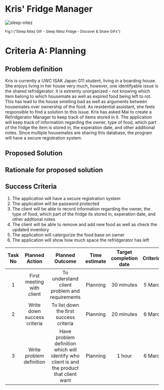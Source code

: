 # Kris' Fridge Manager

![sleep-nitez](https://user-images.githubusercontent.com/111941936/220248145-769dc1c4-b3c0-4c25-ad48-0f598b2fd5b2.gif)

<sub>Fig.1 (“Sleep Nitez GIF - Sleep Nitez Fridge - Discover & Share GIFs”)

# Criteria A: Planning

## Problem definition

Kris is currently a UWC ISAK Japan G11 student, living in a boarding house. She enjoys living in her house very much, however, one identifyable issue is the shared refridgerator: it is extremly unorganized - not knowing which item belong to which housemate as well as expired food being left to rot. This has lead to the house smelling bad as well as arguments between housemates over ownership of the food. As residential assistant, she feels responsible to find a solution to this issue. Kris has asked Mai to create a Refridgerator Manager to keep track of items stored in it. The application will keep track of information regarding the owner, type of food, which part of the fridge the item is stored in, the experation date, and other additional notes. Since multiple housemates are sharing this database, the program will have a secure registration system.

## Proposed Solution

## Rationale for proposed solution

## Success Criteria

1. The application will have a secure registration system
2. The application will be password protected
3. The client will be able to record information regarding the owner, the type of food, which part of the fridge its stored in, experation date, and other addtional notes
4. The client will be able to remove and add new food as well as check the updated inventory
5. The application will catergorize the food base on owner
6. The application will show how much space the refridgerator has left

  
  | Task No |        Planned Action       |                                       Planned Outcome                                      | Time estimate | Target completion date | Criterion |   |
|:-------:|:---------------------------:|:------------------------------------------------------------------------------------------:|:-------------:|:----------------------:|:---------:|---|
| 1       | First meeting with client   | To understand client problem and requirements                                              | Planning      | 30 minutes             | 5 March   | A |
| 2       | Write down success criteria | To list down the first success criteria                                                    | Planning      | 20 minutes             | 6 March   | A |
| 3       | Write problem definition    | Have problem definition which will identify who client is and the product that client want | Planning      | 1 hour                 | 6 March   |   |
